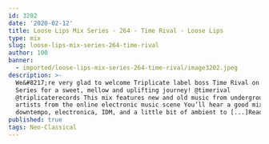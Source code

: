 ```yaml
---
id: 3202
date: '2020-02-12'
title: Loose Lips Mix Series - 264 - Time Rival - Loose Lips
type: mix
slug: loose-lips-mix-series-264-time-rival
author: 100
banner:
  - imported/loose-lips-mix-series-264-time-rival/image3202.jpeg
description: >-
  We&#8217;re very glad to welcome Triplicate label boss Time Rival on our Mix
  Series for a sweet, mellow and uplifting journey! @timerival
  @triplicaterecords This mix features new and old music from underground
  artists from the online electronic music scene You’ll hear a good mix of
  downtempo, electronica, IDM, and a little bit of ambient to [...]Read More...
published: true
tags: Neo-Classical
---
```

